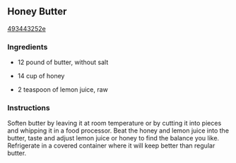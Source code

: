## Honey Butter

[493443252e](http://www.food.com/recipe/honey-butter-148907)

### Ingredients

 - 12 pound of butter, without salt

 - 14 cup of honey

 - 2 teaspoon of lemon juice, raw

### Instructions

Soften butter by leaving it at room temperature or by cutting it into pieces and whipping it in a food processor. Beat the honey and lemon juice into the butter, taste and adjust lemon juice or honey to find the balance you like. Refrigerate in a covered container where it will keep better than regular butter.